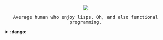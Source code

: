 <p align="center">
  <img src="https://cdn.discordapp.com/attachments/643620476341583882/832241085995941912/20210413_143521.jpg">
</p>

<p align="center">
  <samp>
     Average human who enjoy lisps. Oh, and also functional programming.
  </samp>
</p>

<details>
  <summary><b>:dango:</b></summary>
<p align="center">
  <samp>
    <a href="https://www.braveclojure.com/">clojure</a> 🞘 
    <a href="https://github.com/Jimmysit0/sumibi">emacs</a> 🞘
    <a href="https://github.com/Jimmysit0/jfetch">fetch</a>
  <samp>
</p>
</details>
